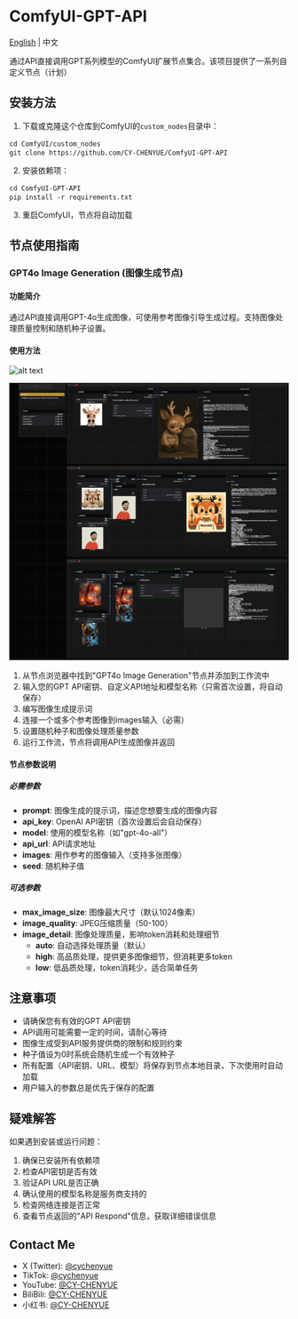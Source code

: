 # ComfyUI-GPT-API

[English](README_EN.md) | 中文

通过API直接调用GPT系列模型的ComfyUI扩展节点集合。该项目提供了一系列自定义节点（计划）

## 安装方法

1. 下载或克隆这个仓库到ComfyUI的`custom_nodes`目录中：
```
cd ComfyUI/custom_nodes
git clone https://github.com/CY-CHENYUE/ComfyUI-GPT-API
```

2. 安装依赖项：
```
cd ComfyUI-GPT-API
pip install -r requirements.txt
```

3. 重启ComfyUI，节点将自动加载

## 节点使用指南

### GPT4o Image Generation (图像生成节点)

#### 功能简介

通过API直接调用GPT-4o生成图像，可使用参考图像引导生成过程。支持图像处理质量控制和随机种子设置。

#### 使用方法

![alt text](image/视觉社.png)

![alt text](workflow/ComfyUI-GPT-API.png)



1. 从节点浏览器中找到"GPT4o Image Generation"节点并添加到工作流中
2. 输入您的GPT API密钥、自定义API地址和模型名称（只需首次设置，将自动保存）
3. 编写图像生成提示词
4. 连接一个或多个参考图像到images输入（必需）
5. 设置随机种子和图像处理质量参数
6. 运行工作流，节点将调用API生成图像并返回

#### 节点参数说明

##### 必需参数
- **prompt**: 图像生成的提示词，描述您想要生成的图像内容
- **api_key**: OpenAI API密钥（首次设置后会自动保存）
- **model**: 使用的模型名称（如"gpt-4o-all"）
- **api_url**: API请求地址
- **images**: 用作参考的图像输入（支持多张图像）
- **seed**: 随机种子值

##### 可选参数
- **max_image_size**: 图像最大尺寸（默认1024像素）
- **image_quality**: JPEG压缩质量（50-100）
- **image_detail**: 图像处理质量，影响token消耗和处理细节
  - **auto**: 自动选择处理质量（默认）
  - **high**: 高品质处理，提供更多图像细节，但消耗更多token
  - **low**: 低品质处理，token消耗少，适合简单任务


## 注意事项

- 请确保您有有效的GPT API密钥
- API调用可能需要一定的时间，请耐心等待
- 图像生成受到API服务提供商的限制和规则约束
- 种子值设为0时系统会随机生成一个有效种子
- 所有配置（API密钥、URL、模型）将保存到节点本地目录，下次使用时自动加载
- 用户输入的参数总是优先于保存的配置

## 疑难解答

如果遇到安装或运行问题：

1. 确保已安装所有依赖项
2. 检查API密钥是否有效
3. 验证API URL是否正确
4. 确认使用的模型名称是服务商支持的
5. 检查网络连接是否正常
6. 查看节点返回的"API Respond"信息，获取详细错误信息

## Contact Me

- X (Twitter): [@cychenyue](https://x.com/cychenyue)
- TikTok: [@cychenyue](https://www.tiktok.com/@cychenyue)
- YouTube: [@CY-CHENYUE](https://www.youtube.com/@CY-CHENYUE)
- BiliBili: [@CY-CHENYUE](https://space.bilibili.com/402808950)
- 小红书: [@CY-CHENYUE](https://www.xiaohongshu.com/user/profile/6360e61f000000001f01bda0)